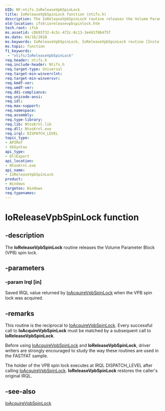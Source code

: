 ```yaml
---
UID: NF:ntifs.IoReleaseVpbSpinLock
title: IoReleaseVpbSpinLock function (ntifs.h)
description: The IoReleaseVpbSpinLock routine releases the Volume Parameter Block (VPB) spin lock.
old-location: ifsk\ioreleasevpbspinlock.htm
tech.root: ifsk
ms.assetid: c0b93f32-4c5c-472c-8c13-3e441f86475f
ms.date: 04/16/2018
ms.keywords: IoReleaseVpbSpinLock, IoReleaseVpbSpinLock routine [Installable File System Drivers], ifsk.ioreleasevpbspinlock, ioref_6ccdef5f-9874-4e93-8d91-a05b80d5cecf.xml, ntifs/IoReleaseVpbSpinLock
ms.topic: function
f1_keywords:
 - "ntifs/IoReleaseVpbSpinLock"
req.header: ntifs.h
req.include-header: Ntifs.h
req.target-type: Universal
req.target-min-winverclnt: 
req.target-min-winversvr: 
req.kmdf-ver: 
req.umdf-ver: 
req.ddi-compliance: 
req.unicode-ansi: 
req.idl: 
req.max-support: 
req.namespace: 
req.assembly: 
req.type-library: 
req.lib: NtosKrnl.lib
req.dll: NtosKrnl.exe
req.irql: DISPATCH_LEVEL
topic_type:
- APIRef
- kbSyntax
api_type:
- DllExport
api_location:
- NtosKrnl.exe
api_name:
- IoReleaseVpbSpinLock
product:
- Windows
targetos: Windows
req.typenames: 
---
```


# IoReleaseVpbSpinLock function


## -description


The <b>IoReleaseVpbSpinLock</b> routine releases the Volume Parameter Block (VPB) spin lock. 


## -parameters




### -param Irql [in]

Saved IRQL value returned by <a href="https://docs.microsoft.com/windows-hardware/drivers/ddi/ntifs/nf-ntifs-ioacquirevpbspinlock">IoAcquireVpbSpinLock</a> when the VPB spin lock was acquired. 


## -remarks



This routine is the reciprocal to <a href="https://docs.microsoft.com/windows-hardware/drivers/ddi/ntifs/nf-ntifs-ioacquirevpbspinlock">IoAcquireVpbSpinLock</a>. Every successful call to <b>IoAcquireVpbSpinLock</b> must be matched by a subsequent call to <b>IoReleaseVpbSpinLock</b>. 

Before using <a href="https://docs.microsoft.com/windows-hardware/drivers/ddi/ntifs/nf-ntifs-ioacquirevpbspinlock">IoAcquireVpbSpinLock</a> and <b>IoReleaseVpbSpinLock</b>, driver writers are strongly encouraged to study the way these routines are used in the FASTFAT sample. 

The holder of the VPB spin lock executes at IRQL DISPATCH_LEVEL after calling <a href="https://docs.microsoft.com/windows-hardware/drivers/ddi/ntifs/nf-ntifs-ioacquirevpbspinlock">IoAcquireVpbSpinLock</a>. <b>IoReleaseVpbSpinLock</b> restores the caller's original IRQL. 




## -see-also




<a href="https://docs.microsoft.com/windows-hardware/drivers/ddi/ntifs/nf-ntifs-ioacquirevpbspinlock">IoAcquireVpbSpinLock</a>
 

 

